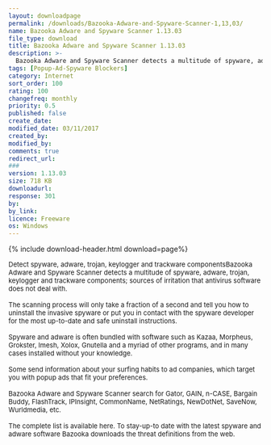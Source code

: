 ```yaml
---
layout: downloadpage
permalink: /downloads/Bazooka-Adware-and-Spyware-Scanner-1,13,03/
name: Bazooka Adware and Spyware Scanner 1.13.03
file_type: download
title: Bazooka Adware and Spyware Scanner 1.13.03
description: >-
  Bazooka Adware and Spyware Scanner detects a multitude of spyware, adware, trojan, keylogger and trackware components
tags: [Popup-Ad-Spyware Blockers]
category: Internet
sort_order: 100
rating: 100
changefreq: monthly
priority: 0.5
published: false
create_date:
modified_date: 03/11/2017
created_by:
modified_by:
comments: true
redirect_url:
###
version: 1.13.03
size: 718 KB
downloadurl:  
response: 301
by:
by_link:
licence: Freeware
os: Windows
---
```


{% include download-header.html download=page%}

<p style="fix-download-text !important">
<p><font size="2">Detect spyware, adware, trojan, keylogger and trackware componentsBazooka Adware and Spyware Scanner detects a multitude of spyware, adware, trojan, keylogger and trackware components; sources of irritation that antivirus software does not deal with. <br />
<br />
The scanning process will only take a fraction of a second and tell you how to uninstall the invasive spyware or put you in contact with the spyware developer for the most up-to-date and safe uninstall instructions. <br />
<br />
Spyware and adware is often bundled with software such as Kazaa, Morpheus, Grokster, Imesh, Xolox, Gnutella and a myriad of other programs, and in many cases installed without your knowledge. <br />
<br />
Some send information about your surfing habits to ad companies, which target you with popup ads that fit your preferences. <br />
<br />
Bazooka Adware and Spyware Scanner search for Gator, GAIN, n-CASE, Bargain Buddy, FlashTrack, IPInsight, CommonName, NetRatings, NewDotNet, SaveNow, Wurldmedia, etc. <br />
<br />
The complete list is available here. To stay-up-to date with the latest spyware and adware software Bazooka downloads the threat definitions from the web.</font></p></p>
